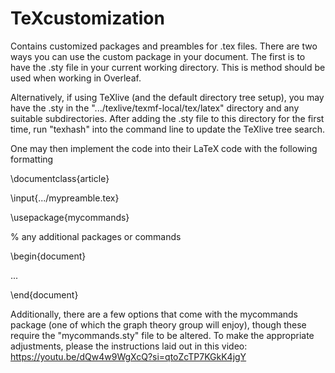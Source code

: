 # TeXcustomization
Contains customized packages and preambles for .tex files. There are two ways you can use the custom package in your document. The first is to have the .sty file in your current working directory. This is method should be used when working in Overleaf. 

Alternatively, if using TeXlive (and the default directory tree setup), you may have the .sty in the ".../texlive/texmf-local/tex/latex" directory and any suitable subdirectories. After adding the .sty file to this directory for the first time, run "texhash" into the command line to update the TeXlive tree search.

One may then implement the code into their LaTeX code with the following formatting

\documentclass{article}

\input{.../mypreamble.tex}

\usepackage{mycommands}

% any additional packages or commands

\begin{document}

...

\end{document}

Additionally, there are a few options that come with the mycommands package (one of which the graph theory group will enjoy), though these require the "mycommands.sty" file to be altered. To make the appropriate adjustments, please the instructions laid out in this video:
https://youtu.be/dQw4w9WgXcQ?si=qtoZcTP7KGkK4jgY
